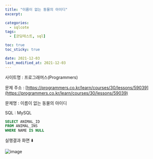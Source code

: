 ```yaml
---
title: "이름이 없는 동물의 아이디"
excerpt:

categories:
  - sqlcote
tags:
  - [코딩테스트, sql]

toc: true
toc_sticky: true

date: 2021-12-03
last_modified_at: 2021-12-03
---
```


사이트명 : 프로그래머스(Programmers)

문제 주소 : [https://programmers.co.kr/learn/courses/30/lessons/59039](https://programmers.co.kr/learn/courses/30/lessons/59039)

문제명 : 이름이 없는 동물의 아이디

SQL : MySQL

```sql
SELECT ANIMAL_ID
FROM ANIMAL_INS
WHERE NAME IS NULL
```

실행결과 화면 ⬇️

![image](https://user-images.githubusercontent.com/43924464/144527540-4420aeba-2761-4be4-b635-0a135acfaedf.png)
